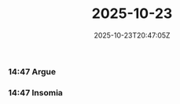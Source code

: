 ﻿---
title: "2025-10-23"
date: "2025-10-23T20:47:05Z"
categories:
  - diary
series:
  - 
tags:
  - 
mood:
weather:
location:
rating: 1
stime:
release: 0
draft: true
---

### 14:47 Argue

### 14:47 Insomia
